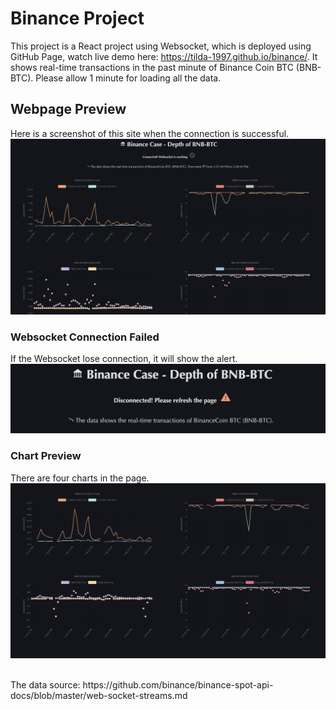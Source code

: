 # Binance Project

This project is a React project using Websocket, which is deployed using GitHub Page, watch live demo here: https://tilda-1997.github.io/binance/. It shows real-time transactions in the past minute of Binance Coin BTC (BNB-BTC). Please allow 1 minute for loading all the data.

## Webpage Preview
Here is a screenshot of this site when the connection is successful.
<br>
![Image text](https://github.com/tilda-1997/binance/blob/ce05e139a6beff899f678f25561e68b628784f8d/preview.png)


### Websocket Connection Failed
If the Websocket lose connection, it will show the alert.
<br>
![Image text](https://github.com/tilda-1997/binance/blob/5fd67d056e8dc83f03bed5b5c9293e608f9591f2/ConnectionFailed.png)

### Chart Preview
There are four charts in the page.
<br>
![Image text](https://github.com/tilda-1997/binance/blob/5fd67d056e8dc83f03bed5b5c9293e608f9591f2/Chart.png)


<br>
The data source: https://github.com/binance/binance-spot-api-docs/blob/master/web-socket-streams.md

